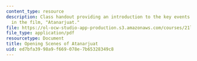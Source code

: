 ```yaml
---
content_type: resource
description: Class handout providing an introduction to the key events and characters
  in the film, "Atanarjuat."
file: https://ol-ocw-studio-app-production.s3.amazonaws.com/courses/21l-007-world-literatures-travel-writing-fall-2008/ed7bfa3998a9f669078e7b65328349c8_open_sce_of_ata.pdf
file_type: application/pdf
resourcetype: Document
title: Opening Scenes of Atanarjuat
uid: ed7bfa39-98a9-f669-078e-7b65328349c8
---
```

